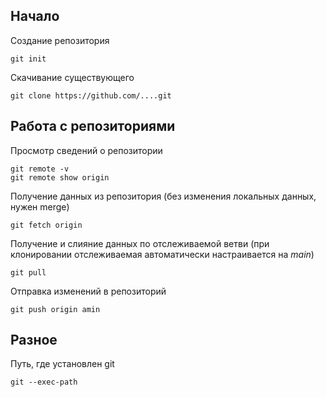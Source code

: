 ## Начало

Создание репозитория

    git init

Скачивание существующего

    git clone https://github.com/....git

## Работа с репозиториями

Просмотр сведений о репозитории 
    
    git remote -v
    git remote show origin

Получение данных из репозитория (без изменения локальных данных, нужен merge)

    git fetch origin

Получение и слияние данных по отслеживаемой ветви (при клонировании отслеживаемая автоматически настраивается на *main*)

    git pull

Отправка изменений в репозиторий

    git push origin amin


## Разное

Путь, где установлен git

    git --exec-path